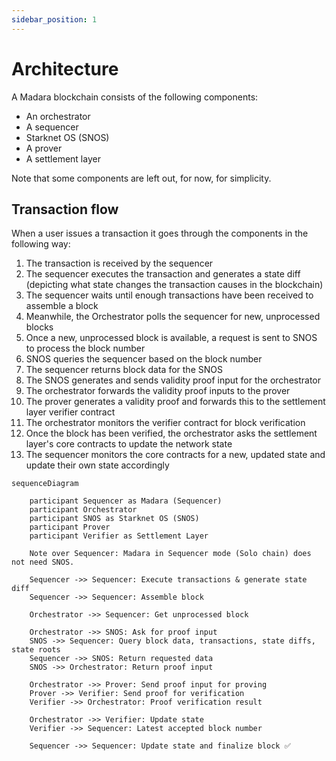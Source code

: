 ```yaml
---
sidebar_position: 1
---
```


# Architecture

A Madara blockchain consists of the following components:
- An orchestrator
- A sequencer
- Starknet OS (SNOS)
- A prover
- A settlement layer

Note that some components are left out, for now, for simplicity.

## Transaction flow

When a user issues a transaction it goes through the components in the following way:
1. The transaction is received by the sequencer
1. The sequencer executes the transaction and generates a state diff (depicting what state changes the transaction causes in the blockchain)
1. The sequencer waits until enough transactions have been received to assemble a block
1. Meanwhile, the Orchestrator polls the sequencer for new, unprocessed blocks
1. Once a new, unprocessed block is available, a request is sent to SNOS to process the block number
1. SNOS queries the sequencer based on the block number
1. The sequencer returns block data for the SNOS
1. The SNOS generates and sends validity proof input for the orchestrator
1. The orchestrator forwards the validity proof inputs to the prover
1. The prover generates a validity proof and forwards this to the settlement layer verifier contract
1. The orchestrator monitors the verifier contract for block verification
1. Once the block has been verified, the orchestrator asks the settlement layer's core contracts to update the network state
1. The sequencer monitors the core contracts for a new, updated state and update their own state accordingly

```mermaid
sequenceDiagram

    participant Sequencer as Madara (Sequencer)
    participant Orchestrator
    participant SNOS as Starknet OS (SNOS)
    participant Prover
    participant Verifier as Settlement Layer

    Note over Sequencer: Madara in Sequencer mode (Solo chain) does not need SNOS.

    Sequencer ->> Sequencer: Execute transactions & generate state diff
    Sequencer ->> Sequencer: Assemble block

    Orchestrator ->> Sequencer: Get unprocessed block

    Orchestrator ->> SNOS: Ask for proof input
    SNOS ->> Sequencer: Query block data, transactions, state diffs, state roots
    Sequencer ->> SNOS: Return requested data
    SNOS ->> Orchestrator: Return proof input
    
    Orchestrator ->> Prover: Send proof input for proving
    Prover ->> Verifier: Send proof for verification
    Verifier ->> Orchestrator: Proof verification result

    Orchestrator ->> Verifier: Update state
    Verifier ->> Sequencer: Latest accepted block number

    Sequencer ->> Sequencer: Update state and finalize block ✅
```
